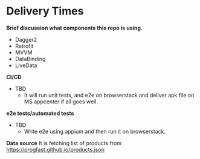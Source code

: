 # Delivery Times
**Brief discussion what components this repo is using.**

- Dagger2
- Retrofit
- MVVM 
- DataBinding
- LiveData

**CI/CD**
- TBD
  - It will run unit tests, and e2e on browserstack and deliver apk file on MS appcenter if all goes well.


**e2e tests/automated tests**
- TBD
  - Write e2e using appium and then run it on browserstack. 

**Data source**
It is fetching list of products from https://progfast.github.io/products.json
